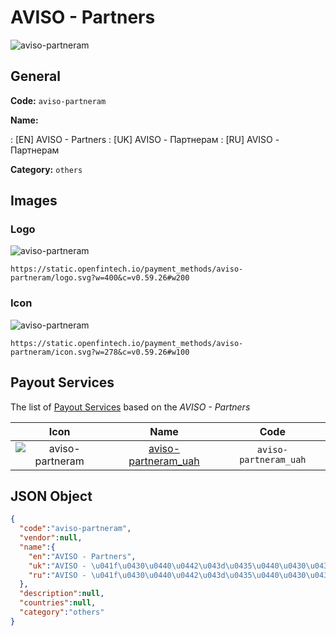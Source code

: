 
# AVISO - Partners 
![aviso-partneram](https://static.openfintech.io/payment_methods/aviso-partneram/logo.svg?w=400&c=v0.59.26#w200)  

## General 
**Code:** `aviso-partneram` 
 
**Name:** 
 
:	[EN] AVISO - Partners 
:	[UK] AVISO - Партнерам 
:	[RU] AVISO - Партнерам 
 
**Category:** `others` 
 

## Images 

### Logo 
![aviso-partneram](https://static.openfintech.io/payment_methods/aviso-partneram/logo.svg?w=400&c=v0.59.26#w200)  

```
https://static.openfintech.io/payment_methods/aviso-partneram/logo.svg?w=400&c=v0.59.26#w200
```  

### Icon 
![aviso-partneram](https://static.openfintech.io/payment_methods/aviso-partneram/icon.svg?w=278&c=v0.59.26#w100)  

```
https://static.openfintech.io/payment_methods/aviso-partneram/icon.svg?w=278&c=v0.59.26#w100
```  

## Payout Services 
 
The list of [Payout Services](/payout-services/) based on the _AVISO - Partners_ 

|Icon|Name|Code| 
|:---:|:---:|:---:| 
|![aviso-partneram](https://static.openfintech.io/payout_methods/aviso-partneram/icon.svg?w=278&c=v0.59.26#w40) |[aviso-partneram_uah](/payout-services/aviso-partneram_uah/)|`aviso-partneram_uah`| 
 

## JSON Object 

```json
{
  "code":"aviso-partneram",
  "vendor":null,
  "name":{
    "en":"AVISO - Partners",
    "uk":"AVISO - \u041f\u0430\u0440\u0442\u043d\u0435\u0440\u0430\u043c",
    "ru":"AVISO - \u041f\u0430\u0440\u0442\u043d\u0435\u0440\u0430\u043c"
  },
  "description":null,
  "countries":null,
  "category":"others"
}
```  

